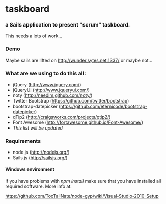 # taskboard
### a Sails application to present "scrum" taskboard.

This needs a lots of work...

### Demo

Maybe sails are lifted on http://wunder.sytes.net:1337/ or maybe not...

### What are we using to do this all:
- jQuery (http://www.jquery.com/)
- jQueryUI (http://www.jqueryui.com/)
- noty (http://needim.github.com/noty/)
- Twitter Bootstrap (https://github.com/twitter/bootstrap)
- bootstrap-datepicker (https://github.com/eternicode/bootstrap-datepicker)
- qTip2 (http://craigsworks.com/projects/qtip2/)
- Font Awesome (http://fortawesome.github.io/Font-Awesome/)
- <em>This list will be updated</em>

### Requirements
- node.js (http://nodejs.org/)
- Sails.js (http://sailsjs.org/)

#### Windows environment
If you have problems with <em>npm install</em> make sure that you have installed all required software. More info at:

https://github.com/TooTallNate/node-gyp/wiki/Visual-Studio-2010-Setup
